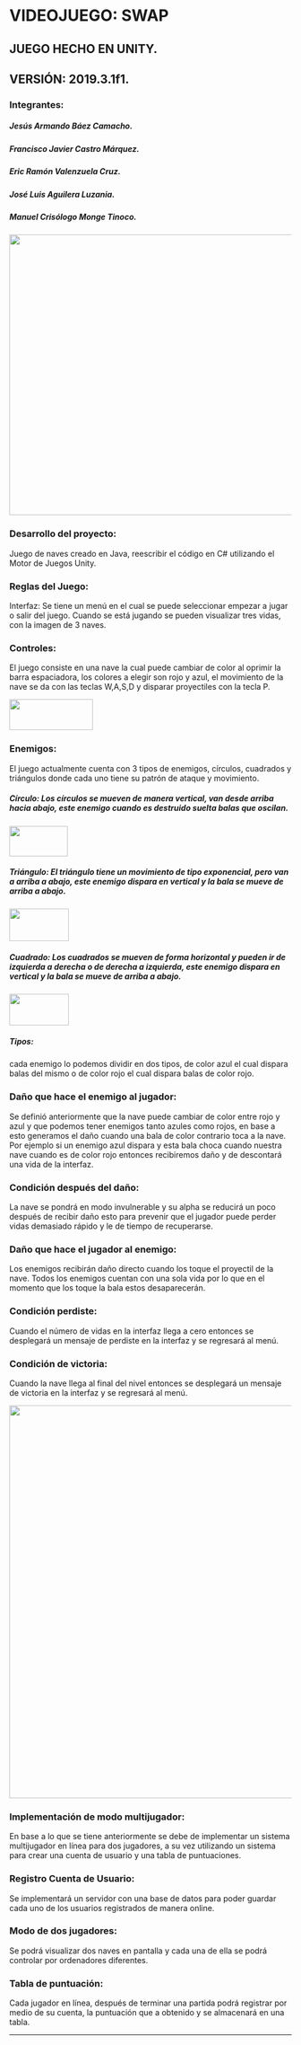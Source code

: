 # VIDEOJUEGO: SWAP
## JUEGO HECHO EN UNITY.
## VERSIÓN: 2019.3.1f1.

### Integrantes:
##### Jesús Armando Báez Camacho.
##### Francisco Javier Castro Márquez. 
##### Eric Ramón Valenzuela Cruz.
##### José Luis Aguilera Luzania.
##### Manuel Crisólogo Monge Tinoco.

<image src="images/MENU.gif" width="550" height="500">

### Desarrollo del proyecto:
Juego de naves creado en Java, reescribir el código en C# utilizando el Motor de Juegos Unity.

### Reglas del Juego:
Interfaz: Se tiene un menú en el cual se puede seleccionar empezar a jugar o salir del juego.
Cuando se está jugando se pueden visualizar tres vidas, con la imagen de 3 naves.

### Controles:
El juego consiste en una nave la cual puede cambiar de color al oprimir la barra espaciadora, los colores a elegir son rojo y azul, el movimiento de la nave se da con las teclas W,A,S,D y disparar proyectiles con la tecla P.

<image src="images/nave.png" width="149" height="55">

### Enemigos:
El juego actualmente cuenta con 3 tipos de enemigos, círculos, cuadrados y triángulos donde cada uno tiene su patrón de ataque y movimiento.

##### Círculo: Los círculos se mueven de manera vertical, van desde arriba hacia abajo, este enemigo cuando es destruido suelta balas que oscilan.
<image src="images/EnemigoCirculo.png" width="104" height="54">
 
##### Triángulo: El triángulo tiene un movimiento de tipo exponencial, pero van a arriba a abajo, este enemigo dispara en vertical y la bala se mueve de arriba a abajo.
<image src="images/EnemigoTriangulo.png" width="106" height="58">
  
##### Cuadrado: Los cuadrados se mueven de forma horizontal y pueden ir de izquierda a derecha o de derecha a izquierda, este enemigo dispara en vertical y la bala se mueve de arriba a abajo.
<image src="images/EnemigoCuadrado.png" width="106" height="56">

##### Tipos: 
cada enemigo lo podemos dividir en dos tipos, de color azul el cual dispara balas del mismo o de color rojo el cual dispara balas de color rojo.

### Daño que hace el enemigo al jugador:
Se definió anteriormente que la nave puede cambiar de color entre rojo y azul y que podemos tener enemigos tanto azules como rojos, en  base a esto generamos el daño cuando una bala de color contrario toca a la nave.
Por ejemplo si un enemigo azul dispara y esta bala choca cuando nuestra nave cuando es de color rojo entonces recibiremos daño y de descontará una vida de la interfaz.

### Condición después del daño:
La nave se pondrá en modo invulnerable y su alpha se reducirá un poco después de recibir daño esto para prevenir que el jugador puede perder vidas demasiado rápido y le de tiempo de recuperarse.

### Daño que hace el jugador al enemigo:
Los enemigos recibirán daño directo cuando los toque el proyectil de la nave.
Todos los enemigos cuentan con una sola vida por lo que en el momento que los toque la bala estos desaparecerán.

### Condición perdiste:
Cuando el número de vidas en la interfaz llega a cero entonces se desplegará un mensaje de perdiste en la interfaz y se regresará al menú.

### Condición de victoria:
Cuando la nave llega al final del nivel entonces se desplegará un mensaje de victoria en la interfaz y se regresará al menú.

<image src="images/Juego.png" width="591" height="700">

### Implementación de modo multijugador:
En base a lo que se tiene anteriormente se debe de implementar un sistema multijugador en línea para dos jugadores, a su vez utilizando un sistema para crear una cuenta de usuario y una tabla de puntuaciones.

### Registro Cuenta de Usuario:
Se implementará un servidor con una base de datos para poder guardar cada uno de los usuarios registrados de manera online.

### Modo de dos jugadores:
Se podrá visualizar dos naves en pantalla y cada una de ella se podrá controlar por ordenadores diferentes.

### Tabla de puntuación:
Cada jugador en línea, después de terminar una partida podrá registrar por medio de su cuenta, la puntuación que a obtenido y se almacenará en una tabla.

---
